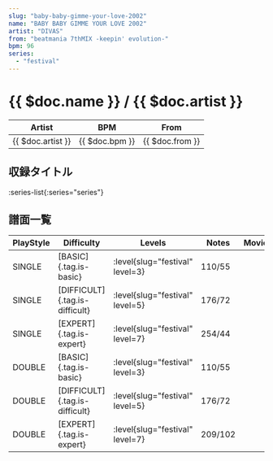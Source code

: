 ```yaml
---
slug: "baby-baby-gimme-your-love-2002"
name: "BABY BABY GIMME YOUR LOVE 2002"
artist: "DIVAS"
from: "beatmania 7thMIX -keepin' evolution-"
bpm: 96
series:
  - "festival"
---
```


# {{ $doc.name }} / {{ $doc.artist }}

|Artist|BPM|From|
|------|---|----|
|{{ $doc.artist }}|{{ $doc.bpm }}|{{ $doc.from }}|

## 収録タイトル

:series-list{:series="series"}

## 譜面一覧

|PlayStyle|Difficulty|Levels|Notes|Movie|
|---------|----------|------|-----|-----|
|SINGLE|[BASIC]{.tag.is-basic}|:level{slug="festival" level=3}|110/55||
|SINGLE|[DIFFICULT]{.tag.is-difficult}|:level{slug="festival" level=5}|176/72||
|SINGLE|[EXPERT]{.tag.is-expert}|:level{slug="festival" level=7}|254/44||
|DOUBLE|[BASIC]{.tag.is-basic}|:level{slug="festival" level=3}|110/55||
|DOUBLE|[DIFFICULT]{.tag.is-difficult}|:level{slug="festival" level=5}|176/72||
|DOUBLE|[EXPERT]{.tag.is-expert}|:level{slug="festival" level=7}|209/102||
